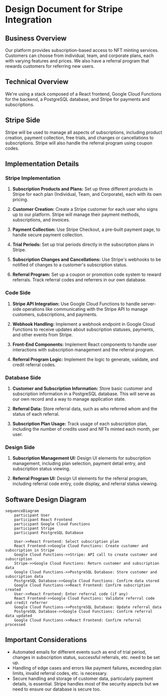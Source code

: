 # Design Document for Stripe Integration

## Business Overview
Our platform provides subscription-based access to NFT minting services. Customers can choose from individual, team, and corporate plans, each with varying features and prices. We also have a referral program that rewards customers for referring new users. 

## Technical Overview
We're using a stack composed of a React frontend, Google Cloud Functions for the backend, a PostgreSQL database, and Stripe for payments and subscriptions.

## Stripe Side
Stripe will be used to manage all aspects of subscriptions, including product creation, payment collection, free trials, and changes or cancellations to subscriptions. Stripe will also handle the referral program using coupon codes.

## Implementation Details

### Stripe Implementation
1. **Subscription Products and Plans:** Set up three different products in Stripe for each plan (Individual, Team, and Corporate), each with its own pricing.

2. **Customer Creation:** Create a Stripe customer for each user who signs up to our platform. Stripe will manage their payment methods, subscriptions, and invoices.

3. **Payment Collection:** Use Stripe Checkout, a pre-built payment page, to handle secure payment collection.

4. **Trial Periods:** Set up trial periods directly in the subscription plans in Stripe. 

5. **Subscription Changes and Cancellations:** Use Stripe's webhooks to be notified of changes to a customer's subscription status.

6. **Referral Program:** Set up a coupon or promotion code system to reward referrals. Track referral codes and referrers in our own database.

### Code Side
1. **Stripe API Integration:** Use Google Cloud Functions to handle server-side operations like communicating with the Stripe API to manage customers, subscriptions, and payments.

2. **Webhook Handling:** Implement a webhook endpoint in Google Cloud Functions to receive updates about subscription statuses, payments, and other events from Stripe.

3. **Front-End Components:** Implement React components to handle user interactions with subscription management and the referral program.

4. **Referral Program Logic:** Implement the logic to generate, validate, and credit referral codes.

### Database Side
1. **Customer and Subscription Information:** Store basic customer and subscription information in a PostgreSQL database. This will serve as our own record and a way to manage application state.

2. **Referral Data:** Store referral data, such as who referred whom and the status of each referral.

3. **Subscription Plan Usage:** Track usage of each subscription plan, including the number of credits used and NFTs minted each month, per user.

### Design Side
1. **Subscription Management UI:** Design UI elements for subscription management, including plan selection, payment detail entry, and subscription status viewing.

2. **Referral Program UI:** Design UI elements for the referral program, including referral code entry, code display, and referral status viewing.

## Software Design Diagram

```mermaid
sequenceDiagram
    participant User
    participant React Frontend
    participant Google Cloud Functions
    participant Stripe
    participant PostgreSQL Database

    User->>React Frontend: Select subscription plan
    React Frontend->>Google Cloud Functions: Create customer and subscription in Stripe
    Google Cloud Functions->>Stripe: API call to create customer and subscription
    Stripe->>Google Cloud Functions: Return customer and subscription data
    Google Cloud Functions->>PostgreSQL Database: Store customer and subscription data
    PostgreSQL Database->>Google Cloud Functions: Confirm data stored
    Google Cloud Functions->>React Frontend: Confirm subscription created
    User->>React Frontend: Enter referral code (if any)
    React Frontend->>Google Cloud Functions: Validate referral code and credit referrer
    Google Cloud Functions->>PostgreSQL Database: Update referral data
    PostgreSQL Database->>Google Cloud Functions: Confirm referral data updated
    Google Cloud Functions->>React Frontend: Confirm referral processed
```

## Important Considerations
- Automated emails for different events such as end of trial period, changes in subscription status, successful referrals, etc. need to be set up.
- Handling of edge cases and errors like payment failures, exceeding plan limits, invalid referral codes, etc. is necessary.
- Secure handling and storage of customer data, particularly payment details, is essential. Stripe handles most of the security aspects but we need to ensure our database is secure too.

